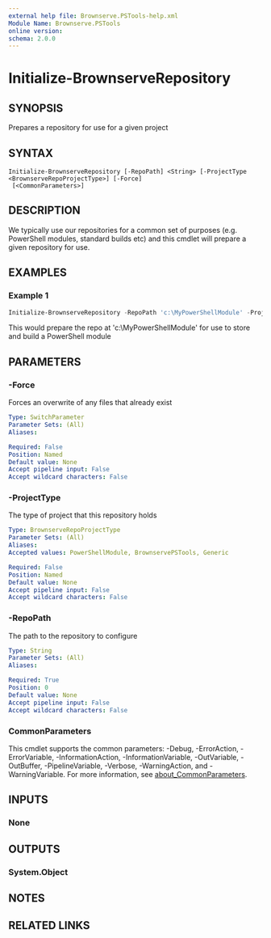 ```yaml
---
external help file: Brownserve.PSTools-help.xml
Module Name: Brownserve.PSTools
online version:
schema: 2.0.0
---
```


# Initialize-BrownserveRepository

## SYNOPSIS
Prepares a repository for use for a given project

## SYNTAX

```
Initialize-BrownserveRepository [-RepoPath] <String> [-ProjectType <BrownserveRepoProjectType>] [-Force]
 [<CommonParameters>]
```

## DESCRIPTION
We typically use our repositories for a common set of purposes (e.g. PowerShell modules, standard builds etc) and this cmdlet will prepare a given repository for use.

## EXAMPLES

### Example 1
```powershell
Initialize-BrownserveRepository -RepoPath 'c:\MyPowerShellModule' -ProjectType 'PowerShellModule'
```

This would prepare the repo at 'c:\MyPowerShellModule' for use to store and build a PowerShell module

## PARAMETERS

### -Force
Forces an overwrite of any files that already exist

```yaml
Type: SwitchParameter
Parameter Sets: (All)
Aliases:

Required: False
Position: Named
Default value: None
Accept pipeline input: False
Accept wildcard characters: False
```

### -ProjectType
The type of project that this repository holds

```yaml
Type: BrownserveRepoProjectType
Parameter Sets: (All)
Aliases:
Accepted values: PowerShellModule, BrownservePSTools, Generic

Required: False
Position: Named
Default value: None
Accept pipeline input: False
Accept wildcard characters: False
```

### -RepoPath
The path to the repository to configure

```yaml
Type: String
Parameter Sets: (All)
Aliases:

Required: True
Position: 0
Default value: None
Accept pipeline input: False
Accept wildcard characters: False
```

### CommonParameters
This cmdlet supports the common parameters: -Debug, -ErrorAction, -ErrorVariable, -InformationAction, -InformationVariable, -OutVariable, -OutBuffer, -PipelineVariable, -Verbose, -WarningAction, and -WarningVariable. For more information, see [about_CommonParameters](http://go.microsoft.com/fwlink/?LinkID=113216).

## INPUTS

### None
## OUTPUTS

### System.Object
## NOTES

## RELATED LINKS
